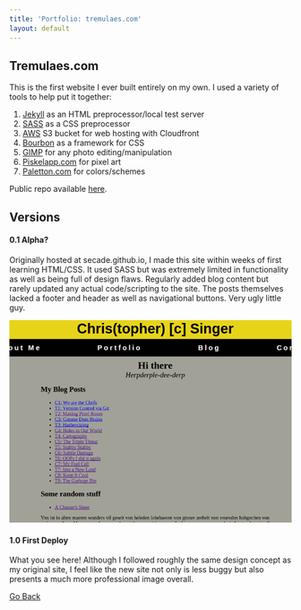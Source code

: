 ```yaml
---
title: 'Portfolio: tremulaes.com'
layout: default
--- 
```


## Tremulaes.com

This is the first website I ever built entirely on my own. I used a variety of tools to help put it together:

1. [Jekyll](http://jekyllrb.com/) as an HTML preprocessor/local test server
2. [SASS](http://sass-lang.com/) as a CSS preprocessor
3. [AWS](http://aws.amazon.com/) S3 bucket for web hosting with Cloudfront
4. [Bourbon](http://bourbon.io/) as a framework for CSS
5. [GIMP](http://www.gimp.org/) for any photo editing/manipulation
6. [Piskelapp.com](http://www.piskelapp.com/) for pixel art
7. [Paletton.com](http://paletton.com/) for colors/schemes

Public repo available [here](https://github.com/secade/tremulaes.com).

## Versions

#### 0.1 Alpha?

Originally hosted at secade.github.io, I made this site within weeks of first learning HTML/CSS. It used SASS but was extremely limited in functionality as well as being full of design flaws. Regularly added blog content but rarely updated any actual code/scripting to the site. The posts themselves lacked a footer and header as well as navigational buttons. Very ugly little guy.

![Old Homepage](/img/old_site.png)

#### 1.0 First Deploy

What you see here! Although I followed roughly the same design concept as my original site, I feel like the new site not only is less buggy but also presents a much more professional image overall.

[Go Back](/portfolio/)
